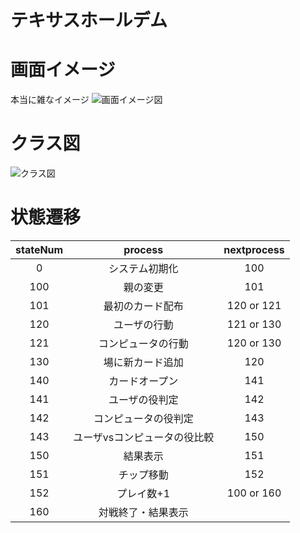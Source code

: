 # テキサスホールデム

# 画面イメージ
本当に雑なイメージ
![画面イメージ図](https://user-images.githubusercontent.com/46548311/82116900-ec6b2980-97a7-11ea-8523-d2409a9d81eb.png)

# クラス図
![クラス図](https://user-images.githubusercontent.com/46548311/82117399-a82d5880-97aa-11ea-8967-b0dd8616b37b.png)

# 状態遷移

| stateNum |           process            | nextprocess |
| :------: | :--------------------------: | :---------: |
|    0     |        システム初期化        |     100     |
|   100    |           親の変更           |     101     |
|   101    |       最初のカード配布       | 120 or 121  |
|   120    |         ユーザの行動         | 121 or 130  |
|   121    |      コンピュータの行動      | 120 or 130  |
|   130    |       場に新カード追加       |     120     |
|   140    |        カードオープン        |     141     |
|   141    |        ユーザの役判定        |     142     |
|   142    |     コンピュータの役判定     |     143     |
|   143    | ユーザvsコンピュータの役比較 |     150     |
|   150    |           結果表示           |     151     |
|   151    |          チップ移動          |     152     |
|   152    |          プレイ数+1          | 100 or 160  |
|   160    |      対戦終了・結果表示      |
 